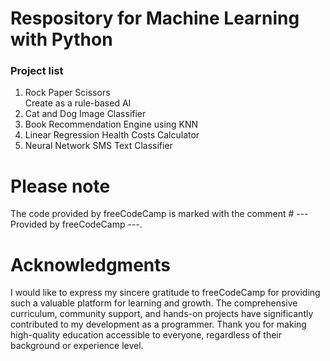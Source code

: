 # Respository for Machine Learning with Python  
### Project list
1. Rock Paper Scissors  
   Create as a rule-based AI
3. Cat and Dog Image Classifier  
4. Book Recommendation Engine using KNN  
5. Linear Regression Health Costs Calculator  
6. Neural Network SMS Text Classifier  
# Please note
The code provided by freeCodeCamp is marked with the comment # --- Provided by freeCodeCamp ---.
# Acknowledgments
I would like to express my sincere gratitude to freeCodeCamp for providing such a valuable platform for learning and growth. The comprehensive curriculum, community support, and hands-on projects have significantly contributed to my development as a programmer. Thank you for making high-quality education accessible to everyone, regardless of their background or experience level.

